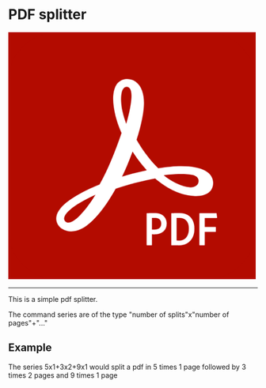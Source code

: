 # PDF splitter
<img src="images/pdf.png" width="500px"></img>
<hr>
This is a simple pdf splitter.

The command series are of the type "number of splits"x"number of pages"+"..."

## Example

The series 5x1+3x2+9x1 would split a pdf in 5 times 1 page followed by 3 times 2 pages and 9 times 1 page




